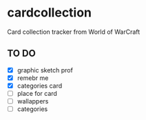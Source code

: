 # cardcollection
Card collection tracker from World of WarCraft

TO DO
-------------
- [x] graphic sketch prof
- [x] remebr me
- [x] categories card
- [ ] place for card
- [ ] wallappers
- [ ] categories
